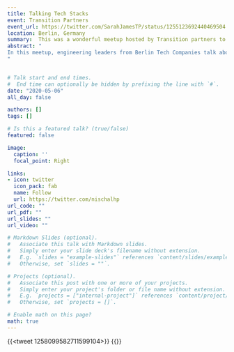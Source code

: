 ```yaml
---
title: Talking Tech Stacks
event: Transition Partners
event_url: https://twitter.com/SarahJamesTP/status/1255123692440469504 
location: Berlin, Germany
summary:  This was a wonderful meetup hosted by Transition partners to bring Raz Shuty, Thomas Bradfor, Ilyz Kozlov and Nischal together to talk on tech stacks, how to go about building teams and grow the culture in their respective organisations. This talk was moderated by Italo Vietro, CTO at Lykon.
abstract: "
In this meetup, engineering leaders from Berlin Tech Companies talk about the tech stacks they are using to develop their products and answer questions from the audience in a beautiful moderated discussion by Italo. 
"


# Talk start and end times.
#  End time can optionally be hidden by prefixing the line with `#`.
date: "2020-05-06"
all_day: false

authors: []
tags: []

# Is this a featured talk? (true/false)
featured: false

image:
  caption: ''
  focal_point: Right

links:
- icon: twitter
  icon_pack: fab
  name: Follow
  url: https://twitter.com/nischalhp
url_code: ""
url_pdf: ""
url_slides: ""
url_video: ""

# Markdown Slides (optional).
#   Associate this talk with Markdown slides.
#   Simply enter your slide deck's filename without extension.
#   E.g. `slides = "example-slides"` references `content/slides/example-slides.md`.
#   Otherwise, set `slides = ""`.

# Projects (optional).
#   Associate this post with one or more of your projects.
#   Simply enter your project's folder or file name without extension.
#   E.g. `projects = ["internal-project"]` references `content/project/deep-learning/index.md`.
#   Otherwise, set `projects = []`.

# Enable math on this page?
math: true
---
```

{{<tweet 1258099582711599104>}}
{{<youtube src="www.youtube.com/watch?v=46ZQ_aleX-o&t=9s">}}